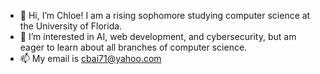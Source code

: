 - 👋 Hi, I’m Chloe! I am a rising sophomore studying computer science at the University of Florida. 
- 👀 I’m interested in AI, web development, and cybersecurity, but am eager to learn about all branches of computer science. 
- 📫 My email is cbai71@yahoo.com
